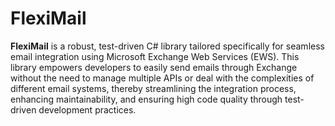 # FlexiMail
**FlexiMail** is a robust, test-driven C# library tailored specifically for seamless email integration using Microsoft Exchange Web Services (EWS). This library empowers developers to easily send emails through Exchange without the need to manage multiple APIs or deal with the complexities of different email systems, thereby streamlining the integration process, enhancing maintainability, and ensuring high code quality through test-driven development practices.
